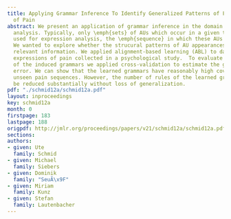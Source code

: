 ```yaml
---
title: Applying Grammar Inference To Identify Generalized Patterns of Facial Expressions
  of Pain
abstract: We present an application of grammar inference in the domain of facial expression
  analysis. Typically, only \emph{sets} of AUs which occur in a given time frame are
  used for expression analysis, the \emph{sequence} in which these AUs occur is ignored.
  We wanted to explore whether the strucural patterns of AU appearances contain diagnostically
  relevant information. We applied alignment-based learning (ABL) to data of facial
  expressions of pain collected in a psychological study.  To evaluate the quality
  of the induced grammars we applied cross-validation to estimate the generalization
  error. We can show that the learned grammars have reasonably high coverages for
  unseen pain sequences. However, the number of rules of the learned grammars cannot
  be reduced substantially without loss of generalization.
pdf: "./schmid12a/schmid12a.pdf"
layout: inproceedings
key: schmid12a
month: 0
firstpage: 183
lastpage: 188
origpdf: http://jmlr.org/proceedings/papers/v21/schmid12a/schmid12a.pdf
sections: 
authors:
- given: Ute
  family: Schmid
- given: Michael
  family: Siebers
- given: Dominik
  family: "SeuÃ\x9F"
- given: Miriam
  family: Kunz
- given: Stefan
  family: Lautenbacher
---
```

